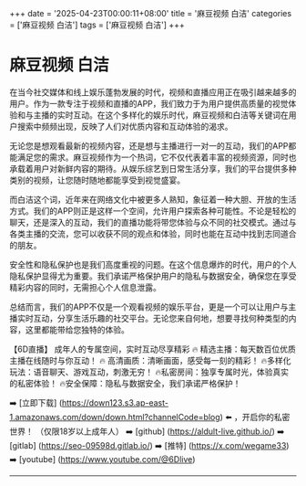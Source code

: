 +++
date = '2025-04-23T00:00:11+08:00'
title = '麻豆视频 白洁'
categories = ['麻豆视频 白洁']
tags = ['麻豆视频 白洁']
+++

# 麻豆视频 白洁

在当今社交媒体和线上娱乐蓬勃发展的时代，视频和直播应用正在吸引越来越多的用户。作为一款专注于视频和直播的APP，我们致力于为用户提供高质量的视觉体验和与主播的实时互动。在这个多样化的娱乐时代，麻豆视频和白洁等关键词在用户搜索中频频出现，反映了人们对优质内容和互动体验的渴求。

无论您是想观看最新的视频内容，还是想与主播进行一对一的互动，我们的APP都能满足您的需求。麻豆视频作为一个热词，它不仅代表着丰富的视频资源，同时也承载着用户对新鲜内容的期待。从娱乐综艺到日常生活分享，我们的平台提供多种类别的视频，让您随时随地都能享受到视觉盛宴。

而白洁这个词，近年来在网络文化中被更多人熟知，象征着一种大胆、开放的生活方式。我们的APP则正是这样一个空间，允许用户探索各种可能性。不论是轻松的聊天，还是深入的互动，我们的直播功能将带您体验与众不同的社交模式。通过与各类主播的交流，您可以收获不同的观点和体验，同时也能在互动中找到志同道合的朋友。

安全性和隐私保护也是我们高度重视的问题。在这个信息爆炸的时代，用户的个人隐私保护显得尤为重要。我们承诺严格保护用户的隐私与数据安全，确保您在享受精彩内容的同时，无需担心个人信息泄露。

总结而言，我们的APP不仅是一个观看视频的娱乐平台，更是一个可以让用户与主播实时互动，分享生活乐趣的社交平台。无论您来自何地，想要寻找何种类型的内容，这里都能带给您独特的体验。

【6D直播】
成年人的专属空间，实时互动尽享精彩
🔥 精选主播：每天数百位优质主播在线随时与你互动！
🔥 高清画质：清晰画面，感受每一刻的精彩！
🔥多样化玩法：语音聊天、游戏互动，刺激无穷！
🔥私密房间：独享专属时光，体验真实的私密体验！
🔥安全保障：隐私与数据安全，我们承诺严格保护！

➡️ [立即下载] (https://down123.s3.ap-east-1.amazonaws.com/down/down.html?channelCode=blog) ⬅️ ，开启你的私密世界！ （仅限18岁以上成年人）
➡️ [github] (https://aldult-live.github.io/)
➡️ [gitlab] (https://seo-09598d.gitlab.io/)
➡️ [推特] (https://x.com/wegame33)
➡️ [youtube] (https://www.youtube.com/@6Dlive)

---
